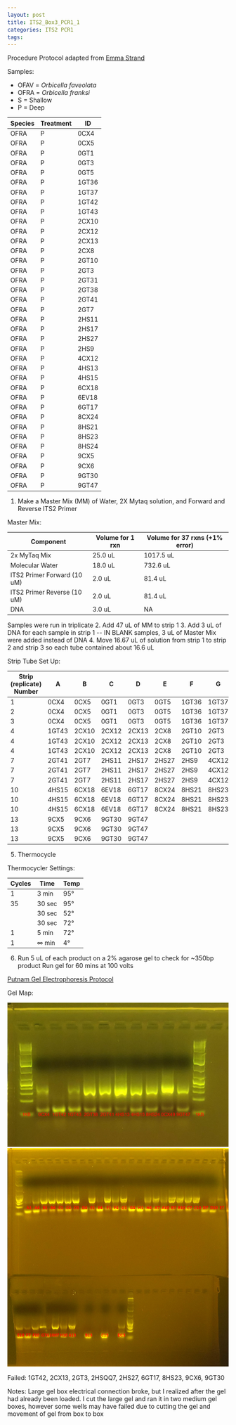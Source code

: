 ```yaml
---
layout: post
title: ITS2_Box3_PCR1_1
categories: ITS2 PCR1
tags:
---
```






Procedure
Protocol adapted from [Emma Strand](https://emmastrand.github.io/EmmaStrand_Notebook/ITS2-Sequencing-Protocol/)

Samples:
- OFAV = *Orbicella faveolata*
- OFRA = *Orbicella franksi*
- S = Shallow
- P = Deep

| Species | Treatment | ID    |
|---------|-----------|-------|
| OFRA    | P         | 0CX4  |
| OFRA    | P         | 0CX5  |
| OFRA    | P         | 0GT1  |
| OFRA    | P         | 0GT3  |
| OFRA    | P         | 0GT5  |
| OFRA    | P         | 1GT36 |
| OFRA    | P         | 1GT37 |
| OFRA    | P         | 1GT42 |
| OFRA    | P         | 1GT43 |
| OFRA    | P         | 2CX10 |
| OFRA    | P         | 2CX12 |
| OFRA    | P         | 2CX13 |
| OFRA    | P         | 2CX8  |
| OFRA    | P         | 2GT10 |
| OFRA    | P         | 2GT3  |
| OFRA    | P         | 2GT31 |
| OFRA    | P         | 2GT38 |
| OFRA    | P         | 2GT41 |
| OFRA    | P         | 2GT7  |
| OFRA    | P         | 2HS11 |
| OFRA    | P         | 2HS17 |
| OFRA    | P         | 2HS27 |
| OFRA    | P         | 2HS9  |
| OFRA    | P         | 4CX12 |
| OFRA    | P         | 4HS13 |
| OFRA    | P         | 4HS15 |
| OFRA    | P         | 6CX18 |
| OFRA    | P         | 6EV18 |
| OFRA    | P         | 6GT17 |
| OFRA    | P         | 8CX24 |
| OFRA    | P         | 8HS21 |
| OFRA    | P         | 8HS23 |
| OFRA    | P         | 8HS24 |
| OFRA    | P         | 9CX5  |
| OFRA    | P         | 9CX6  |
| OFRA    | P         | 9GT30 |
| OFRA    | P         | 9GT47 |


1. Make a Master Mix (MM) of Water, 2X Mytaq solution, and Forward and Reverse ITS2 Primer

Master Mix:

| Component                   | Volume for 1 rxn  |  Volume for 37 rxns (+1% error)  |
|-----------------------------|-------------------|----------------------------------|
| 2x MyTaq Mix                | 25.0 uL           | 1017.5 uL                        |
| Molecular Water             | 18.0 uL           | 732.6 uL                         |
| ITS2 Primer Forward (10 uM) | 2.0  uL           | 81.4 uL                          |
| ITS2 Primer Reverse (10 uM) | 2.0  uL           | 81.4 uL                          |
| DNA                         | 3.0 uL            | NA                               |

Samples were run in triplicate
2. Add 47 uL of MM to strip 1
3. Add 3 uL of DNA for each sample in strip 1 -- IN BLANK samples, 3 uL of Master Mix were added instead of DNA
4. Move 16.67 uL of solution from strip 1 to strip 2 and strip 3 so each tube contained about 16.6 uL


Strip Tube Set Up:

| Strip (replicate) Number | A     | B     | C      | D     | E     | F      | G     | H      |
|--------------------------|-------|-------|--------|-------|-------|--------|-------|--------|
| 1                        | 0CX4  | 0CX5  | 0GT1   | 0GT3  | 0GT5  | 1GT36  | 1GT37 | 1GT42  |
| 2                        | 0CX4  | 0CX5  | 0GT1   | 0GT3  | 0GT5  | 1GT36  | 1GT37 | 1GT42  |
| 3                        | 0CX4  | 0CX5  | 0GT1   | 0GT3  | 0GT5  | 1GT36  | 1GT37 | 1GT42  |
| 4                        | 1GT43 | 2CX10 | 2CX12  | 2CX13 | 2CX8  | 2GT10  | 2GT3  | 2GT38  |
| 4                        | 1GT43 | 2CX10 | 2CX12  | 2CX13 | 2CX8  | 2GT10  | 2GT3  | 2GT38  |
| 4                        | 1GT43 | 2CX10 | 2CX12  | 2CX13 | 2CX8  | 2GT10  | 2GT3  | 2GT38  |
| 7                        | 2GT41 | 2GT7  | 2HS11  | 2HS17 | 2HS27 | 2HS9   | 4CX12 | 4HS13  |
| 7                        | 2GT41 | 2GT7  | 2HS11  | 2HS17 | 2HS27 | 2HS9   | 4CX12 | 4HS13  |
| 7                        | 2GT41 | 2GT7  | 2HS11  | 2HS17 | 2HS27 | 2HS9   | 4CX12 | 4HS13  |
| 10                       | 4HS15 | 6CX18 | 6EV18  | 6GT17 | 8CX24 | 8HS21  | 8HS23 | 8HS24  |
| 10                       | 4HS15 | 6CX18 | 6EV18  | 6GT17 | 8CX24 | 8HS21  | 8HS23 | 8HS24  |
| 10                       | 4HS15 | 6CX18 | 6EV18  | 6GT17 | 8CX24 | 8HS21  | 8HS23 | 8HS24  |
| 13                       | 9CX5  | 9CX6  | 9GT30  | 9GT47 |       |        |       |        |
| 13                       | 9CX5  | 9CX6  | 9GT30  | 9GT47 |       |        |       |        |
| 13                       | 9CX5  | 9CX6  | 9GT30  | 9GT47 |       |        |       |        |


5. Thermocycle

Thermocycler Settings:

| Cycles | Time   | Temp |
|--------|--------|------|
| 1 	   | 3 min  | 95°  |
| 35     | 30 sec | 95°  |
|        | 30 sec | 52°  |
|        | 30 sec | 72°  |
| 1      | 5 min  | 72°  |
| 1      | ∞ min  | 4°   |

6. Run 5 uL of each product on a 2% agarose gel to check for ~350bp product
   Run gel for 60 mins at 100 volts

[Putnam Gel Electrophoresis Protocol](https://emmastrand.github.io/EmmaStrand_Notebook/Gel-Electrophoresis-Protocol/)

Gel Map:

![](https://raw.githubusercontent.com/wdunster/WDPrada_Lab_Notebook/master/images/ITS2_Gel18.png)
![](https://raw.githubusercontent.com/wdunster/WDPrada_Lab_Notebook/master/images/ITS2_Gel18-2.png)

Failed:
1GT42, 2CX13, 2GT3, 2HSQQ7, 2HS27, 6GT17, 8HS23, 9CX6, 9GT30

Notes:
Large gel box electrical connection broke, but I realized after the gel had already been loaded. I cut the large gel and ran it in two medium gel boxes, however some wells may have failed due to cutting the gel and movement of gel from box to box
